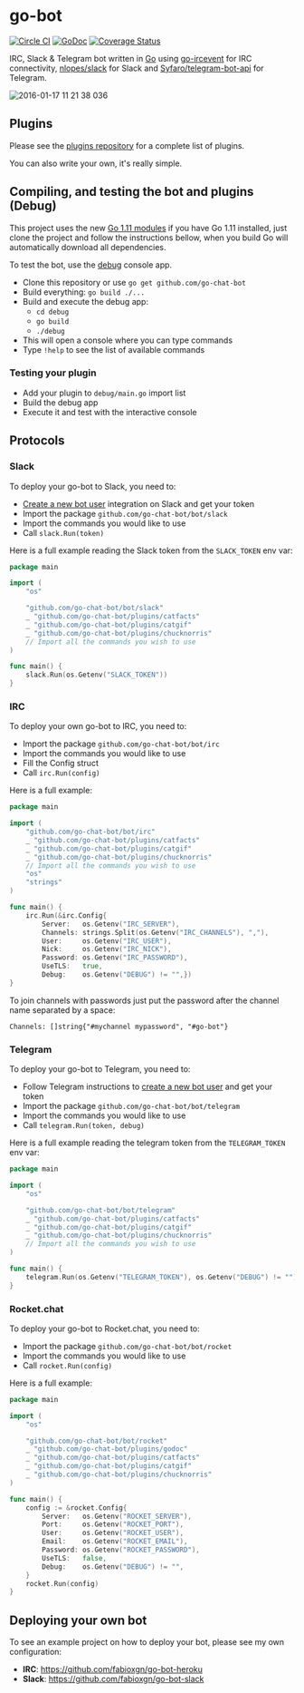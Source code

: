 # go-bot

[![Circle CI](https://circleci.com/gh/go-chat-bot/bot/tree/master.svg?style=svg)](https://circleci.com/gh/go-chat-bot/bot/tree/master) [![GoDoc](https://godoc.org/github.com/go-chat-bot/bot?status.png)](https://godoc.org/github.com/go-chat-bot/bot) [![Coverage Status](https://coveralls.io/repos/github/go-chat-bot/bot/badge.svg?branch=master)](https://coveralls.io/github/go-chat-bot/bot?branch=master)

IRC, Slack & Telegram bot written in [Go][go] using [go-ircevent][go-ircevent] for IRC connectivity, [nlopes/slack](https://github.com/nlopes/slack) for Slack and [Syfaro/telegram-bot-api](https://github.com/Syfaro/telegram-bot-api) for Telegram.

![2016-01-17 11 21 38 036](https://cloud.githubusercontent.com/assets/1084729/12377689/5bf7d5f2-bd0d-11e5-87d9-525481f01c3a.gif)

## Plugins

Please see the [plugins repository](https://github.com/go-chat-bot/plugins) for a complete list of plugins.

You can also write your own, it's really simple.

## Compiling, and testing the bot and plugins (Debug)

This project uses the new [Go 1.11 modules](https://github.com/golang/go/wiki/Modules) if you have Go 1.11 installed, just clone the project and follow the instructions bellow, when you build Go will automatically download all dependencies.

To test the bot, use the [debug](https://github.com/go-chat-bot/bot/tree/master/debug) console app.

- Clone this repository or use `go get github.com/go-chat-bot`
- Build everything: `go build ./...`
- Build and execute the debug app:
  -  `cd debug`
  -  `go build`
  -  `./debug`
- This will open a console where you can type commands
- Type `!help` to see the list of available commands

### Testing your plugin

- Add your plugin to `debug/main.go` import list
- Build the debug app
- Execute it and test with the interactive console

## Protocols

### Slack

To deploy your go-bot to Slack, you need to:

* [Create a new bot user](https://my.slack.com/services/new/bot) integration on Slack and get your token
* Import the package `github.com/go-chat-bot/bot/slack`
* Import the commands you would like to use
* Call `slack.Run(token)`

Here is a full example reading the Slack token from the `SLACK_TOKEN` env var:

```Go
package main

import (
    "os"

    "github.com/go-chat-bot/bot/slack"
    _ "github.com/go-chat-bot/plugins/catfacts"
    _ "github.com/go-chat-bot/plugins/catgif"
    _ "github.com/go-chat-bot/plugins/chucknorris"
    // Import all the commands you wish to use
)

func main() {
    slack.Run(os.Getenv("SLACK_TOKEN"))
}
```

### IRC

To deploy your own go-bot to IRC, you need to:

* Import the package `github.com/go-chat-bot/bot/irc`
* Import the commands you would like to use
* Fill the Config struct
* Call `irc.Run(config)`

Here is a full example:
```Go
package main

import (
	"github.com/go-chat-bot/bot/irc"
	_ "github.com/go-chat-bot/plugins/catfacts"
	_ "github.com/go-chat-bot/plugins/catgif"
	_ "github.com/go-chat-bot/plugins/chucknorris"
	// Import all the commands you wish to use
	"os"
	"strings"
)

func main() {
	irc.Run(&irc.Config{
		Server:   os.Getenv("IRC_SERVER"),
		Channels: strings.Split(os.Getenv("IRC_CHANNELS"), ","),
		User:     os.Getenv("IRC_USER"),
		Nick:     os.Getenv("IRC_NICK"),
		Password: os.Getenv("IRC_PASSWORD"),
		UseTLS:   true,
		Debug:    os.Getenv("DEBUG") != "",})
}
```

To join channels with passwords just put the password after the channel name separated by a space:

    Channels: []string{"#mychannel mypassword", "#go-bot"}

### Telegram

To deploy your go-bot to Telegram, you need to:

* Follow Telegram instructions to [create a new bot user](https://core.telegram.org/bots#3-how-do-i-create-a-bot) and get your token
* Import the package `github.com/go-chat-bot/bot/telegram`
* Import the commands you would like to use
* Call `telegram.Run(token, debug)`

Here is a full example reading the telegram token from the `TELEGRAM_TOKEN` env var:

```Go
package main

import (
    "os"

    "github.com/go-chat-bot/bot/telegram"
    _ "github.com/go-chat-bot/plugins/catfacts"
    _ "github.com/go-chat-bot/plugins/catgif"
    _ "github.com/go-chat-bot/plugins/chucknorris"
    // Import all the commands you wish to use
)

func main() {
    telegram.Run(os.Getenv("TELEGRAM_TOKEN"), os.Getenv("DEBUG") != "")
}
```

### Rocket.chat

To deploy your go-bot to Rocket.chat, you need to:

* Import the package `github.com/go-chat-bot/bot/rocket`
* Import the commands you would like to use
* Call `rocket.Run(config)`

Here is a full example:

```Go
package main

import (
	"os"

	"github.com/go-chat-bot/bot/rocket"
	_ "github.com/go-chat-bot/plugins/godoc"
	_ "github.com/go-chat-bot/plugins/catfacts"
	_ "github.com/go-chat-bot/plugins/catgif"
	_ "github.com/go-chat-bot/plugins/chucknorris"
)

func main() {
	config := &rocket.Config{
		Server:   os.Getenv("ROCKET_SERVER"),
		Port:     os.Getenv("ROCKET_PORT"),
		User:     os.Getenv("ROCKET_USER"),
		Email:    os.Getenv("ROCKET_EMAIL"),
		Password: os.Getenv("ROCKET_PASSWORD"),
		UseTLS:   false,
		Debug:    os.Getenv("DEBUG") != "",
	}
	rocket.Run(config)
}
```

## Deploying your own bot

To see an example project on how to deploy your bot, please see my own configuration:

- **IRC**: https://github.com/fabioxgn/go-bot-heroku
- **Slack**: https://github.com/fabioxgn/go-bot-slack

[go]: http://golang.org
[go-ircevent]: https://github.com/thoj/go-ircevent
[slack]: http://slack.com
[giphy.com]: http://giphy.com
[thecatapi.com]: http://thecatapi.com
